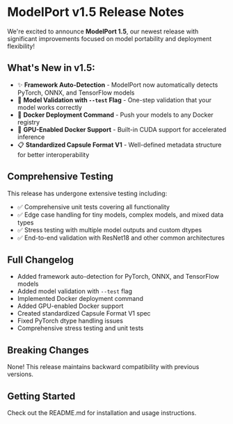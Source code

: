 # ModelPort v1.5 Release Notes

We're excited to announce **ModelPort 1.5**, our newest release with significant improvements focused on model portability and deployment flexibility!

## What's New in v1.5:

- ✨ **Framework Auto-Detection** - ModelPort now automatically detects PyTorch, ONNX, and TensorFlow models
- 🧪 **Model Validation with `--test` Flag** - One-step validation that your model works correctly  
- 🐳 **Docker Deployment Command** - Push your models to any Docker registry
- 🚀 **GPU-Enabled Docker Support** - Built-in CUDA support for accelerated inference
- 📋 **Standardized Capsule Format V1** - Well-defined metadata structure for better interoperability

## Comprehensive Testing

This release has undergone extensive testing including:
- ✅ Comprehensive unit tests covering all functionality
- ✅ Edge case handling for tiny models, complex models, and mixed data types
- ✅ Stress testing with multiple model outputs and custom dtypes
- ✅ End-to-end validation with ResNet18 and other common architectures

## Full Changelog

- Added framework auto-detection for PyTorch, ONNX, and TensorFlow models
- Added model validation with `--test` flag
- Implemented Docker deployment command
- Added GPU-enabled Docker support
- Created standardized Capsule Format V1 spec
- Fixed PyTorch dtype handling issues
- Comprehensive stress testing and unit tests

## Breaking Changes

None! This release maintains backward compatibility with previous versions.

## Getting Started

Check out the README.md for installation and usage instructions. 
